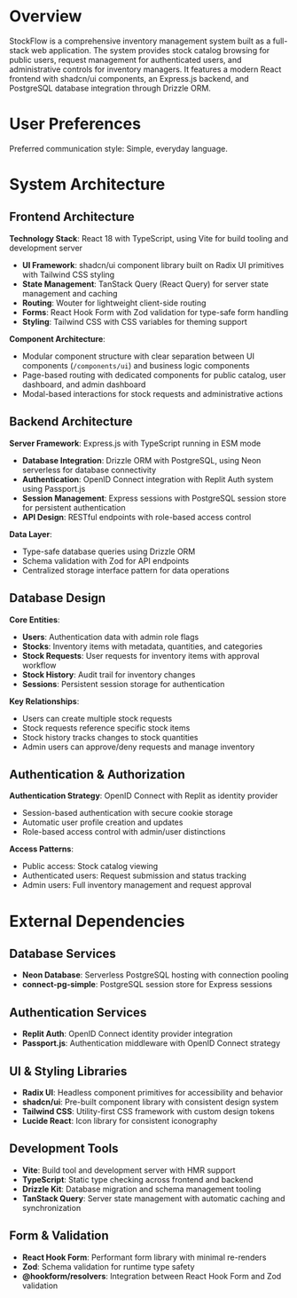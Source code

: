# Overview

StockFlow is a comprehensive inventory management system built as a full-stack web application. The system provides stock catalog browsing for public users, request management for authenticated users, and administrative controls for inventory managers. It features a modern React frontend with shadcn/ui components, an Express.js backend, and PostgreSQL database integration through Drizzle ORM.

# User Preferences

Preferred communication style: Simple, everyday language.

# System Architecture

## Frontend Architecture

**Technology Stack**: React 18 with TypeScript, using Vite for build tooling and development server
- **UI Framework**: shadcn/ui component library built on Radix UI primitives with Tailwind CSS styling
- **State Management**: TanStack Query (React Query) for server state management and caching
- **Routing**: Wouter for lightweight client-side routing
- **Forms**: React Hook Form with Zod validation for type-safe form handling
- **Styling**: Tailwind CSS with CSS variables for theming support

**Component Architecture**: 
- Modular component structure with clear separation between UI components (`/components/ui`) and business logic components
- Page-based routing with dedicated components for public catalog, user dashboard, and admin dashboard
- Modal-based interactions for stock requests and administrative actions

## Backend Architecture

**Server Framework**: Express.js with TypeScript running in ESM mode
- **Database Integration**: Drizzle ORM with PostgreSQL, using Neon serverless for database connectivity
- **Authentication**: OpenID Connect integration with Replit Auth system using Passport.js
- **Session Management**: Express sessions with PostgreSQL session store for persistent authentication
- **API Design**: RESTful endpoints with role-based access control

**Data Layer**:
- Type-safe database queries using Drizzle ORM
- Schema validation with Zod for API endpoints
- Centralized storage interface pattern for data operations

## Database Design

**Core Entities**:
- **Users**: Authentication data with admin role flags
- **Stocks**: Inventory items with metadata, quantities, and categories  
- **Stock Requests**: User requests for inventory items with approval workflow
- **Stock History**: Audit trail for inventory changes
- **Sessions**: Persistent session storage for authentication

**Key Relationships**:
- Users can create multiple stock requests
- Stock requests reference specific stock items
- Stock history tracks changes to stock quantities
- Admin users can approve/deny requests and manage inventory

## Authentication & Authorization

**Authentication Strategy**: OpenID Connect with Replit as identity provider
- Session-based authentication with secure cookie storage
- Automatic user profile creation and updates
- Role-based access control with admin/user distinctions

**Access Patterns**:
- Public access: Stock catalog viewing
- Authenticated users: Request submission and status tracking
- Admin users: Full inventory management and request approval

# External Dependencies

## Database Services
- **Neon Database**: Serverless PostgreSQL hosting with connection pooling
- **connect-pg-simple**: PostgreSQL session store for Express sessions

## Authentication Services  
- **Replit Auth**: OpenID Connect identity provider integration
- **Passport.js**: Authentication middleware with OpenID Connect strategy

## UI & Styling Libraries
- **Radix UI**: Headless component primitives for accessibility and behavior
- **shadcn/ui**: Pre-built component library with consistent design system
- **Tailwind CSS**: Utility-first CSS framework with custom design tokens
- **Lucide React**: Icon library for consistent iconography

## Development Tools
- **Vite**: Build tool and development server with HMR support
- **TypeScript**: Static type checking across frontend and backend
- **Drizzle Kit**: Database migration and schema management tooling
- **TanStack Query**: Server state management with automatic caching and synchronization

## Form & Validation
- **React Hook Form**: Performant form library with minimal re-renders
- **Zod**: Schema validation for runtime type safety
- **@hookform/resolvers**: Integration between React Hook Form and Zod validation